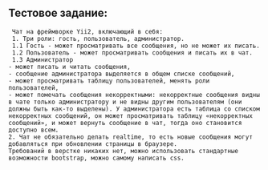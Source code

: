 Тестовое задание: 
-------------------

     Чат на фреймворке Yii2, включающий в себя:
     1. Три роли: гость, пользователь, администратор. 
     1.1 Гость - может просматривать все сообщения, но не может их писать.
     1.2 Пользователь - может просматривать сообщения и писать их в чат.
     1.3 Администратор 
	- может писать и читать сообщения, 
	- сообщение администратора выделяется в общем списке сообщений, 
	- может просматривать таблицу пользователей, менять роли пользователей, 
	- может помечать сообщения некорректными: некорректные сообщения видны в чате только администратору и не видны другим пользователям (они должны быть как-то выделены). У администратора есть таблица со списком некорректных сообщений, он может просматривать таблицу «некорректных сообщений», и может вернуть сообщение в чат, тогда оно становится доступно всем.
    2. Чат не обязательно делать realtime, то есть новые сообщения могут добавляться при обновлении страницы в браузере.
    Требований в верстке никаких нет, можно использовать стандартные возможности bootstrap, можно самому написать css.

